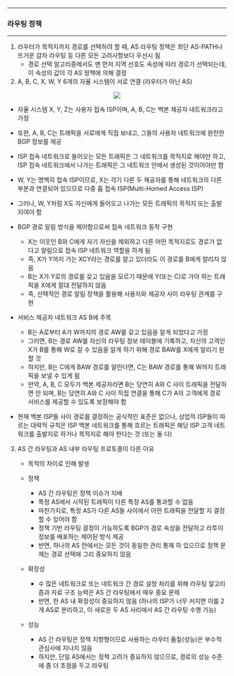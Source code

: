 -----
### 라우팅 정책
-----
1. 라우터가 목적지까지 경로를 선택하려 할 때, AS 라우팅 정책은 최단 AS-PATH나 뜨거운 감자 라우팅 등 다른 모든 고려사항보다 우선시 됨
   - 경로 선택 알고리증메서도 맨 먼저 지역 선호도 속성에 따라 경로가 선택되는데, 이 속성의 값이 각 AS 정책에 의해 결정
2. A, B, C, X, W, Y 6개의 자율 시스템이 서로 연결 (라우터가 아닌 AS)
<div align="center">
<img src="https://github.com/user-attachments/assets/b8d416fd-67f8-47c0-afc7-cfd20884a228">
</div>

   - 자율 시스템 X, Y, Z는 사용자 접속 ISP이며, A, B, C는 백본 제공자 네트워크라고 가정
   - 또한, A, B, C는 트래픽을 서로에게 직접 보내고, 그들의 사용자 네트워크에 완전한 BGP 정보를 제공
   - ISP 접속 네트워크로 들어오는 모든 트래픽은 그 네트워크를 목적지로 해야만 하고, ISP 접속 네트워크에서 나가는 트래픽은 그 네트워크 안에서 생성된 것이어야만 함
   - W, Y는 명백히 접속 ISP이므로, X는 각기 다른 두 제공자를 통해 네트워크의 다른 부분과 연결되어 있으므로 다중 홉 접속 ISP(Multi-Homed Access ISP)
   - 그러나, W, Y처럼 X도 자신에게 들어오고 나가는 모든 트래픽의 목적지 또는 출발지여야 함
   - BGP 경로 알림 방식을 제어함으로써 접속 네트워크 동작 구현
     + X는 이웃인 B와 C에게 자기 자신을 제외하고 다른 어떤 목적지로도 경로가 없다고 알림으로 접속 ISP 네트워크 역할을 하게 됨
     + 즉, X가 Y까지 가는 XCY라는 경로를 알고 있더라도 이 경로를 B에게 알리지 않음
     + B는 X가 Y로의 경로를 갖고 있음을 모르기 때문에 Y(또는 C)로 가야 하는 트래픽을 X에게 절대 전달하지 않음
     + 즉, 선택적인 경로 알림 정책을 활용해 사용자와 제공자 사이 라우팅 관계를 구현
    
   - 서비스 제공자 네트워크 AS B에 주목
     + B는 A로부터 A가 W까지의 경로 AW를 갖고 있음을 알게 되었다고 가정
     + 그러면, B는 경로 AW를 자신의 라우팅 정보 테이블에 기록하고, 자신의 고객인 X가 B를 통해 W로 갈 수 있음을 알게 하기 위해 경로 BAW를 X에게 알리기 원할 것
     + 하지만, B는 C에게 BAW 경로를 알린다면, C는 BAW 경로를 통해 W까지 트래픽을 보낼 수 있게 됨
     + 만약, A, B, C 모두가 백본 제공자라면 B는 당연히 A와 C 사이 트래픽을 전달하면 안 되며, B는 당연히 A와 C 사이 직접 연결을 통해 C가 A의 고객에게 경로 서비스를 제공할 수 있도록 보장해야 함

   - 현재 백본 ISP들 사이 경로를 결정하는 공식적인 표준은 없으나, 상업적 ISP들이 따르는 대략적 규칙은 ISP 백본 네트워크를 통해 흐르는 트래픽은 해당 ISP 고객 네트워크를 출발지로 하거나 목적지로 해야 한다는 것 (또는 둘 다)

3. AS 간 라우팅과 AS 내부 라우팅 프로토콜이 다른 이유
   - 목적의 차이로 인해 발생
   - 정책
     + AS 간 라우팅은 정책 이슈가 지배
     + 특정 AS에서 시작된 트래픽이 다른 특정 AS를 통과할 수 없음
     + 마찬가지로, 특정 AS가 다른 AS들 사이에서 어떤 트래픽을 전달할 지 결정할 수 있어야 함
     + 정책 기반 라우팅 결정이 가능하도록 BGP가 경로 속성을 전달하고 라투이 정보를 배포하는 제어된 방식 제공
     + 반면, 하나의 AS 안에서는 모든 것이 동일한 관리 통제 하 있으므로 정책 문제는 경로 선택에 그리 중요하지 않음

   - 확장성
     + 수 많은 네트워크로 또는 네트워크 간 경로 설정 처리를 위해 라우팅 알고리즘과 자료 구조 능력은 AS 간 라우팅에서 매우 중요 문제
     + 반면, 한 AS 내 확장성이 중요하지 않음 (하나의 ISP가 너무 커지면 이를 2개 AS로 분리하고, 이 새로운 두 AS 사리에서 AS 간 라우팅 수행 가능)

   - 성능
     + AS 간 라우팅은 정책 지향형이므로 사용하는 라우터 품질(성능)은 부수적 관심사에 지나지 않음
     + 하지만, 단일 AS에서는 정책 고려가 중요하지 않으므로, 경로의 성능 수준에 좀 더 초점을 두고 라우팅
